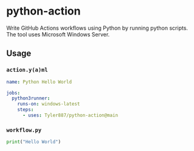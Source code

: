 # python-action
Write GitHub Actions workflows using Python by running python scripts. The tool uses Microsoft Windows Server.
## Usage
### `action.y(a)ml`
```yaml
name: Python Hello World

jobs:
  python3runner:
    runs-on: windows-latest
    steps:
      - uses: Tyler887/python-action@main
```
### `workflow.py`
```python
print("Hello World")
```

